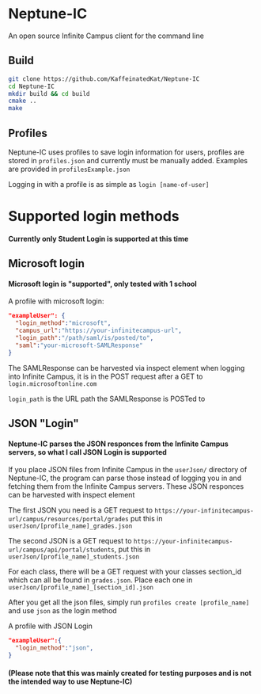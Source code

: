 # Neptune-IC
An open source Infinite Campus client for the command line

## Build
```bash
git clone https://github.com/KaffeinatedKat/Neptune-IC
cd Neptune-IC
mkdir build && cd build
cmake ..
make
```

## Profiles
Neptune-IC uses profiles to save login information for users, profiles are stored in `profiles.json` and currently must be manually added. Examples are provided in `profilesExample.json`

Logging in with a profile is as simple as `login [name-of-user]`

# Supported login methods

#### Currently only Student Login is supported at this time

## Microsoft login
#### Microsoft login is "supported", only tested with 1 school

A profile with microsoft login:
```json
"exampleUser": {
  "login_method":"microsoft",
  "campus_url":"https://your-infinitecampus-url",
  "login_path":"/path/saml/is/posted/to",
  "saml":"your-microsoft-SAMLResponse"
}
```
The SAMLResponse can be harvested via inspect element when logging into Infinite Campus, it is in the POST request after a GET to `login.microsoftonline.com`

`login_path` is the URL path the SAMLResponse is POSTed to


## JSON "Login"
#### Neptune-IC parses the JSON responces from the Infinite Campus servers, so what I call JSON Login is supported

If you place JSON files from Infinite Campus in the `userJson/` directory of Neptune-IC, the program can parse those instead of logging you in and fetching them from the Infinite Campus servers. These JSON responces can be harvested with inspect element

The first JSON you need is a GET request to `https://your-infinitecampus-url/campus/resources/portal/grades` put this in `userJson/[profile_name]_grades.json`

The second JSON is a GET request to `https://your-infinitecampus-url/campus/api/portal/students`, put this in `userJson/[profile_name]_students.json`

For each class, there will be a GET request with your classes section_id which can all be found in `grades.json`. Place each one in `userJson/[profile_name]_[section_id].json`

After you get all the json files, simply run `profiles create [profile_name]` and use `json` as the login method

A profile with JSON Login
```json
"exampleUser":{
  "login_method":"json",
}
```

#### (Please note that this was mainly created for testing purposes and is not the intended way to use Neptune-IC)
